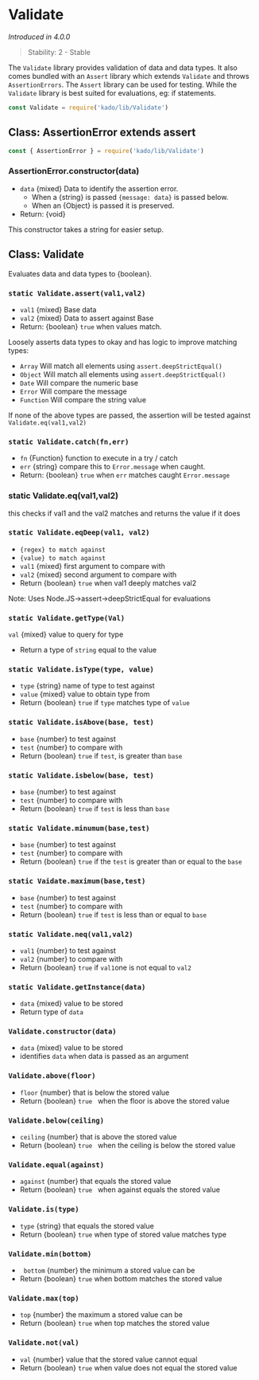 # Validate
*Introduced in 4.0.0*
> Stability: 2 - Stable

The `Validate` library provides validation of data and data types. It
also comes bundled with an `Assert` library which extends `Validate` and
throws `AssertionErrors`. The `Assert` library can be used for testing.
While the `Validate` library is best suited for evaluations, eg: if statements.

```js
const Validate = require('kado/lib/Validate')
```

## Class: AssertionError extends assert

```js
const { AssertionError } = require('kado/lib/Validate')
```

### AssertionError.constructor(data)
* `data` {mixed} Data to identify the assertion error.
  * When a {string} is passed `{message: data}` is passed below.
  * When an {Object} is passed it is preserved.
* Return: {void}

This constructor takes a string for easier setup.

## Class: Validate

Evaluates data and data types to {boolean}.

### `static Validate.assert(val1,val2)`
* `val1` {mixed} Base data
* `val2` {mixed} Data to assert against Base
* Return: {boolean} `true` when values match.

Loosely asserts data types to okay and has logic
to improve matching types:
 * `Array` Will match all elements using `assert.deepStrictEqual()`
 * `Object` Will match all elements using `assert.deepStrictEqual()`
 * `Date` Will compare the numeric base
 * `Error` Will compare the message
 * `Function` Will compare the string value

If none of the above types are passed, the assertion will be tested
against `Validate.eq(val1,val2)`

### `static Validate.catch(fn,err)`
* `fn` {Function} function to execute in a try / catch
* `err` {string} compare this to `Error.message` when caught.
* Return: {boolean} `true` when `err` matches caught `Error.message`

### static Validate.eq(val1,val2)
this checks if val1 and the val2 matches and returns the value if it does

### `static Validate.eqDeep(val1, val2)`
* `{regex} to match against`
* `{value} to match against` 
* `val1` {mixed} first argument to compare with
* `val2` {mixed} second argument to compare with 
* Return {boolean} `true` when val1 deeply matches val2

Note: Uses Node.JS->assert->deepStrictEqual for evaluations

### `static Validate.getType(Val)`
`val` {mixed} value to query for type
* Return a type of `string` equal to the value

### `static Validate.isType(type, value)`
* `type` {string} name of type to test against
* `value` {mixed} value to obtain type from
* Return {boolean} `true` if `type` matches type of `value`

### `static Validate.isAbove(base, test)`
* `base` {number} to test against
* `test` {number} to compare with
* Return {boolean} `true` if `test`, is greater than `base`

### `static Validate.isbelow(base, test)`
* `base` {number} to test against
* `test` {number} to compare with
* Return {boolean} `true` if `test` is less than `base`

### `static Validate.minumum(base,test)`
* `base` {number} to test against
* `test` {number} to compare with
* Return {boolean} `true` if the `test` is greater than or equal to the `base`

### `static Vaidate.maximum(base,test)`
* `base` {number} to test against
* `test` {number} to compare with
* Return {boolean} `true` if `test` is less than or equal to `base`

### `static Validate.neq(val1,val2)`
* `val1` {number} to test against
* `val2` {number} to compare with
* Return {boolean} `true` if `val1`one is not equal to `val2`

### `static Validate.getInstance(data)`
* `data` {mixed} value to be stored
* Return type of `data`

### `Validate.constructor(data)`
* `data` {mixed} value to be stored
* identifies `data` when data is passed as an argument

### `Validate.above(floor)`
* `floor` {number} that is below the stored value
* Return {boolean} `true ` when the floor is above the stored value

### `Validate.below(ceiling)`
* `ceiling` {number} that is above the stored value 
* Return {boolean} `true ` when the ceiling is below the stored value

### `Validate.equal(against)`
* `against` {number} that equals the stored value
* Return {boolean} `true ` when against equals the stored value

### `Validate.is(type)` 
* `type` {string} that equals the stored value
* Return {boolean} `true` when type of stored value matches type

### `Validate.min(bottom)`
* ` bottom` {number} the minimum a stored value can be
* Return {boolean} `true` when bottom matches the stored value

### `Validate.max(top)`
* `top` {number} the maximum a stored value can be
* Return {boolean} `true` when top matches the stored value

### `Validate.not(val)`
* `val` {number} value that the stored value cannot equal
* Return {boolean} `true` when value does not equal the stored value